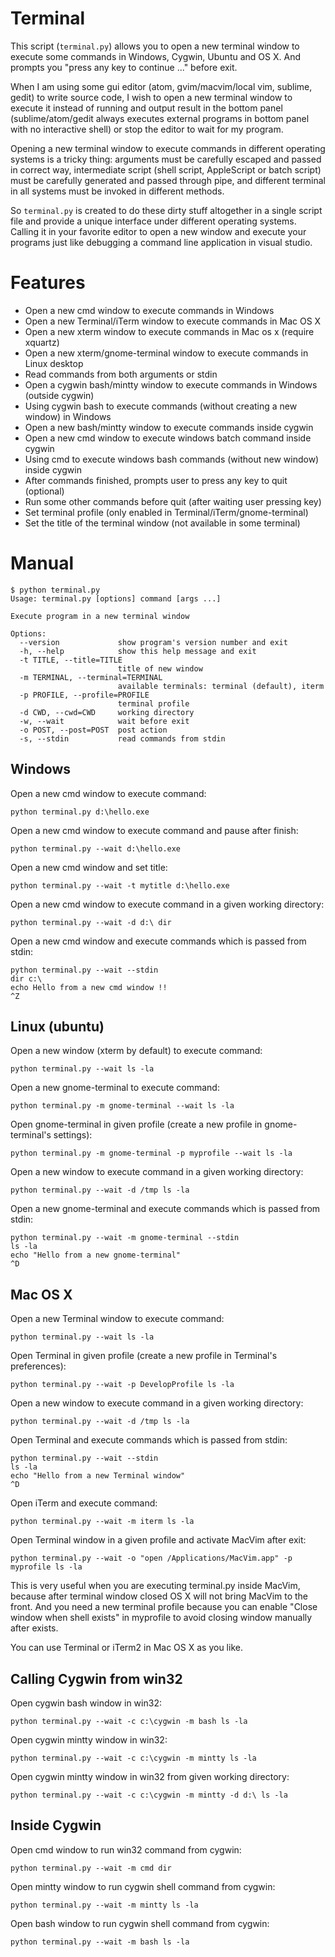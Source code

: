 Terminal
========

This script (`terminal.py`) allows you to open a new terminal window to execute
some commands in Windows, Cygwin, Ubuntu and OS X. And prompts you "press any key to continue ..." before exit.

When I am using some gui editor (atom, gvim/macvim/local vim, sublime, gedit) to write source code, I wish to open a new terminal window to execute it instead of running and output result in the bottom panel (sublime/atom/gedit always executes external programs in bottom panel with no interactive shell) or stop the editor to wait for my program. 

Opening a new terminal window to execute commands in different operating systems is a tricky thing: arguments must be carefully escaped and passed in correct way, intermediate script (shell script, AppleScript or batch script) must be carefully generated and passed through pipe, and different terminal in all systems must be invoked in different methods.

So `terminal.py` is created to do these dirty stuff altogether in a single script file and provide a unique interface under different operating systems. Calling it in your favorite editor to open a new window and execute your programs just like debugging a command line application in visual studio.

Features
========

- Open a new cmd window to execute commands in Windows
- Open a new Terminal/iTerm window to execute commands in Mac OS X
- Open a new xterm window to execute commands in Mac os x (require xquartz)
- Open a new xterm/gnome-terminal window to execute commands in Linux desktop
- Read commands from both arguments or stdin
- Open a cygwin bash/mintty window to execute commands in Windows (outside cygwin)
- Using cygwin bash to execute commands (without creating a new window) in Windows
- Open a new bash/mintty window to execute commands inside cygwin
- Open a new cmd window to execute windows batch command inside cygwin
- Using cmd to execute windows bash commands (without new window) inside cygwin
- After commands finished, prompts user to press any key to quit (optional)
- Run some other commands before quit (after waiting user pressing key)
- Set terminal profile (only enabled in Terminal/iTerm/gnome-terminal)
- Set the title of the terminal window (not available in some terminal)

Manual
======

```text
$ python terminal.py
Usage: terminal.py [options] command [args ...]

Execute program in a new terminal window

Options:
  --version             show program's version number and exit
  -h, --help            show this help message and exit
  -t TITLE, --title=TITLE
                        title of new window
  -m TERMINAL, --terminal=TERMINAL
                        available terminals: terminal (default), iterm
  -p PROFILE, --profile=PROFILE
                        terminal profile
  -d CWD, --cwd=CWD     working directory
  -w, --wait            wait before exit
  -o POST, --post=POST  post action
  -s, --stdin           read commands from stdin 
```

Windows 
-------

Open a new cmd window to execute command:

	python terminal.py d:\hello.exe

Open a new cmd window to execute command and pause after finish:

	python terminal.py --wait d:\hello.exe

Open a new cmd window and set title:
    
	python terminal.py --wait -t mytitle d:\hello.exe 

Open a new cmd window to execute command in a given working directory:

	python terminal.py --wait -d d:\ dir
	
Open a new cmd window and execute commands which is passed from stdin:

    python terminal.py --wait --stdin 
	dir c:\
	echo Hello from a new cmd window !!
	^Z
	
Linux (ubuntu)
--------------

Open a new window (xterm by default) to execute command:

	python terminal.py --wait ls -la
	
Open a new gnome-terminal to execute command:

	python terminal.py -m gnome-terminal --wait ls -la
	
Open gnome-terminal in given profile (create a new profile in gnome-terminal's settings):

	python terminal.py -m gnome-terminal -p myprofile --wait ls -la
	
Open a new window to execute command in a given working directory:

	python terminal.py --wait -d /tmp ls -la
	
Open a new gnome-terminal and execute commands which is passed from stdin:

	python terminal.py --wait -m gnome-terminal --stdin
	ls -la
	echo "Hello from a new gnome-terminal"
	^D

Mac OS X
--------

Open a new Terminal window to execute command:

	python terminal.py --wait ls -la
	
Open Terminal in given profile (create a new profile in Terminal's preferences):

	python terminal.py --wait -p DevelopProfile ls -la
	
Open a new window to execute command in a given working directory:

	python terminal.py --wait -d /tmp ls -la
	
Open Terminal and execute commands which is passed from stdin:

	python terminal.py --wait --stdin
	ls -la
	echo "Hello from a new Terminal window"
	^D

Open iTerm and execute command:

	python terminal.py --wait -m iterm ls -la
	
Open Terminal window in a given profile and activate MacVim after exit:

	python terminal.py --wait -o "open /Applications/MacVim.app" -p myprofile ls -la
	
This is very useful when you are executing terminal.py inside MacVim, because after 
terminal window closed OS X will not bring MacVim to the front. And you need a new 
terminal profile because you can enable "Close window when shell exists" in myprofile 
to avoid closing window manually after exists.

You can use Terminal or iTerm2 in Mac OS X as you like.
	
Calling Cygwin from win32
-------------------------

Open cygwin bash window in win32:

	python terminal.py --wait -c c:\cygwin -m bash ls -la
	
Open cygwin mintty window in win32:

	python terminal.py --wait -c c:\cygwin -m mintty ls -la
	
Open cygwin mintty window in win32 from given working directory:

	python terminal.py --wait -c c:\cygwin -m mintty -d d:\ ls -la
	
Inside Cygwin
-------------

Open cmd window to run win32 command from cygwin:

	python terminal.py --wait -m cmd dir
	
Open mintty window to run cygwin shell command from cygwin:

	python terminal.py --wait -m mintty ls -la
	
Open bash window to run cygwin shell command from cygwin:

	python terminal.py --wait -m bash ls -la
	

